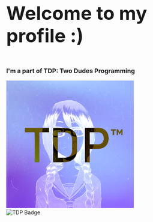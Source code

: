 
<b style="font-size: 50px">Welcome to my profile :)</b>

<br>

<h3> I'm a part of TDP: Two Dudes Programming </h3>
<img src="tdp.png" alt="drawing" style="width:340px;">
<br>
<img src="https://img.shields.io/badge/TDP-Two%20Dudes%20Programming-blueviolet" alt="TDP Badge">

